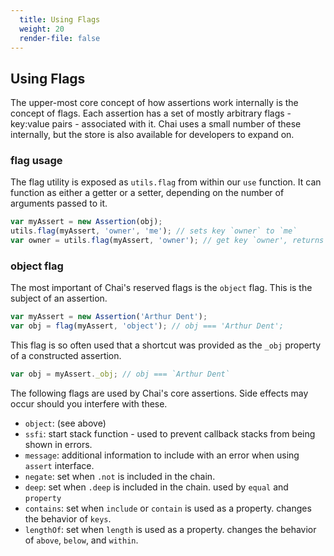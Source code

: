 ```yaml
---
  title: Using Flags
  weight: 20
  render-file: false
---
```


## Using Flags

The upper-most core concept of how assertions work internally is the concept of flags.
Each assertion has a set of mostly arbitrary flags - key:value pairs - associated with it.
Chai uses a small number of these internally, but the store is also available for developers
to expand on. 

### flag usage

The flag utility is exposed as `utils.flag` from within our `use` function. It can function
as either a getter or a setter, depending on the number of arguments passed to it.

```javascript
var myAssert = new Assertion(obj);
utils.flag(myAssert, 'owner', 'me'); // sets key `owner` to `me`
var owner = utils.flag(myAssert, 'owner'); // get key `owner', returns value
```

### object flag

The most important of Chai's reserved flags is the `object` flag. This is the subject
of an assertion.

```javascript
var myAssert = new Assertion('Arthur Dent');
var obj = flag(myAssert, 'object'); // obj === 'Arthur Dent';
```

This flag is so often used that a shortcut was provided as the `_obj` property of a 
constructed assertion.

```javascript
var obj = myAssert._obj; // obj === `Arthur Dent`
```

The following flags are used by Chai's core assertions. Side effects may occur should you
interfere with these.

- `object`: (see above)
- `ssfi`: start stack function - used to prevent callback stacks from being shown in
errors.
- `message`: additional information to include with an error when using `assert` interface.
- `negate`: set when `.not` is included in the chain.
- `deep`: set when `.deep` is included in the chain. used by `equal` and `property`
- `contains`: set when `include` or `contain` is used as a property.
changes the behavior of `keys`.
- `lengthOf`: set when `length` is used as a property. changes the behavior of 
`above`, `below`, and `within`.
